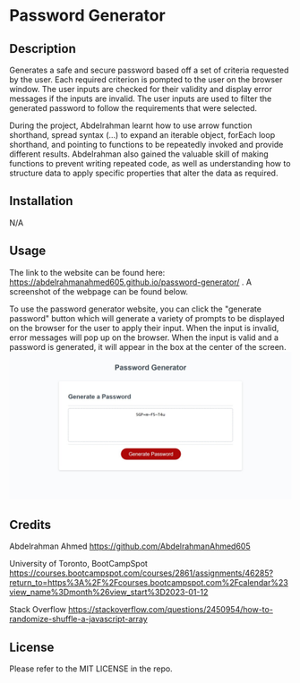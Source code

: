 # Password Generator

## Description

Generates a safe and secure password based off a set of criteria requested by the user. Each required criterion is pompted to the user on the browser window. The user inputs are checked for their validity and display error messages if the inputs are invalid. The user inputs are used to filter the generated password to follow the requirements that were selected. 

During the project, Abdelrahman learnt how to use arrow function shorthand, spread syntax (...) to expand an iterable object, forEach loop shorthand, and pointing to functions to be repeatedly invoked and provide different results. Abdelrahman also gained the valuable skill of making functions to prevent writing repeated code, as well as understanding how to structure data to apply specific properties that alter the data as required.

## Installation
N/A

## Usage

The link to the website can be found here: https://abdelrahmanahmed605.github.io/password-generator/ . A screenshot of the webpage can be found below.

To use the password generator website, you can click the "generate password" button which will generate a variety of prompts to be displayed on the browser for the user to apply their input. When the input is invalid, error messages will pop up on the browser. When the input is valid and a password is generated, it will appear in the box at the center of the screen.
![Abdelrahman's password generator website](assets/imgs/password-generator.jpeg)

## Credits

Abdelrahman Ahmed https://github.com/AbdelrahmanAhmed605

University of Toronto, BootCampSpot https://courses.bootcampspot.com/courses/2861/assignments/46285?return_to=https%3A%2F%2Fcourses.bootcampspot.com%2Fcalendar%23view_name%3Dmonth%26view_start%3D2023-01-12

Stack Overflow https://stackoverflow.com/questions/2450954/how-to-randomize-shuffle-a-javascript-array

## License

Please refer to the MIT LICENSE in the repo.

